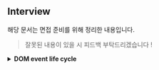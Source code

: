 ## Interview

해당 문서는 면접 준비를 위해 정리한 내용입니다.

> 잘못된 내용이 있을 시 피드백 부탁드리겠습니다 !

<details>

<summary> <strong>DOM event life cycle</strong> </summary>

이벤트는 각 이벤트가 갖게 되는 전파 경로를 따라 전파됩니다.
최상위 노드인 Window부터 이벤트를 부착한 노드까지 전달되는 Capture 페이즈 (Event Capturing),
이벤트 객체가 이벤트를 등록한 타겟에 도달한 Target 페이즈,
Capture 페이즈와 반대로 최종적으로 Window까지 이벤트 객체가 전달되는 Bubble 페이즈 (Event Bubbling)으로 이루어져있습니다.

추가적으로 이벤트에 따라 지원하지 않는 페이즈가 있습니다. 예를 들어 focus 이벤트는 Bubbling되지 않습니다.

</details>
